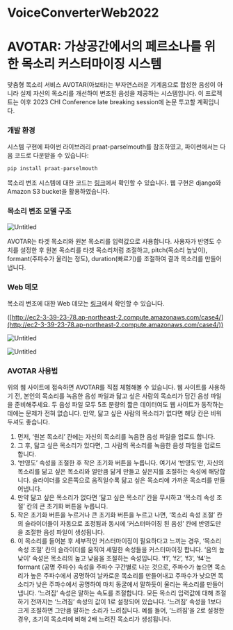 # VoiceConverterWeb2022
# AVOTAR: 가상공간에서의 페르소나를 위한 목소리 커스터마이징 시스템

맞춤형 목소리 서비스 AVOTAR(아보타)는 부자연스러운 기계음으로 합성한 음성이 아니라 실제 자신의 목소리를 개선하여 변조된 음성을 제공하는 시스템입니다. 이 프로젝트는 이후 2023 CHI Conference late breaking session에 논문 투고할 계획입니다.

### **개발 환경**

시스템 구현에 파이썬 라이브러리 praat-parselmouth를 참조하였고, 파이썬에서는 다음 코드로 다운받을 수 있습니다:

```python
pip install praat-parselmouth
```

목소리 변조 시스템에 대한 코드는 [링크](https://github.com/hyeonJeongByeon/VoiceConverterWeb2022)에서 확인할 수 있습니다. 웹 구현은 django와 Amazon S3 bucket을 활용하였습니다.

### **********************************목소리 변조 모델 구조**********************************

![Untitled](AVOTAR%20%E1%84%80%E1%85%A1%E1%84%89%E1%85%A1%E1%86%BC%E1%84%80%E1%85%A9%E1%86%BC%E1%84%80%E1%85%A1%E1%86%AB%E1%84%8B%E1%85%A6%E1%84%89%E1%85%A5%E1%84%8B%E1%85%B4%20%E1%84%91%E1%85%A6%E1%84%85%E1%85%B3%E1%84%89%E1%85%A9%E1%84%82%E1%85%A1%E1%84%85%E1%85%B3%E1%86%AF%20%E1%84%8B%E1%85%B1%E1%84%92%E1%85%A1%E1%86%AB%20%E1%84%86%E1%85%A9%E1%86%A8%E1%84%89%E1%85%A9%E1%84%85%E1%85%B5%20e5525cd5882545978101010dd62d3813/Untitled.png)

AVOTAR는 타겟 목소리와 원본 목소리를 입력값으로 사용합니다. 사용자가 반영도 수치를 설정한 후 원본 목소리를 타겟 목소리처럼 조절하고, pitch(목소리 높낮이), formant(주파수가 울리는 정도), duration(빠르기)를 조절하여 결과 목소리를 만들어냅니다.

### **********************************Web 데모**********************************

목소리 변조에 대한 Web 데모는 [링크](http://ec2-3-39-23-78.ap-northeast-2.compute.amazonaws.com/case4/)에서 확인할 수 있습니다.

([http://ec2-3-39-23-78.ap-northeast-2.compute.amazonaws.com/case4/](http://ec2-3-39-23-78.ap-northeast-2.compute.amazonaws.com/case4/))

![Untitled](AVOTAR%20%E1%84%80%E1%85%A1%E1%84%89%E1%85%A1%E1%86%BC%E1%84%80%E1%85%A9%E1%86%BC%E1%84%80%E1%85%A1%E1%86%AB%E1%84%8B%E1%85%A6%E1%84%89%E1%85%A5%E1%84%8B%E1%85%B4%20%E1%84%91%E1%85%A6%E1%84%85%E1%85%B3%E1%84%89%E1%85%A9%E1%84%82%E1%85%A1%E1%84%85%E1%85%B3%E1%86%AF%20%E1%84%8B%E1%85%B1%E1%84%92%E1%85%A1%E1%86%AB%20%E1%84%86%E1%85%A9%E1%86%A8%E1%84%89%E1%85%A9%E1%84%85%E1%85%B5%20e5525cd5882545978101010dd62d3813/Untitled%201.png)

![Untitled](AVOTAR%20%E1%84%80%E1%85%A1%E1%84%89%E1%85%A1%E1%86%BC%E1%84%80%E1%85%A9%E1%86%BC%E1%84%80%E1%85%A1%E1%86%AB%E1%84%8B%E1%85%A6%E1%84%89%E1%85%A5%E1%84%8B%E1%85%B4%20%E1%84%91%E1%85%A6%E1%84%85%E1%85%B3%E1%84%89%E1%85%A9%E1%84%82%E1%85%A1%E1%84%85%E1%85%B3%E1%86%AF%20%E1%84%8B%E1%85%B1%E1%84%92%E1%85%A1%E1%86%AB%20%E1%84%86%E1%85%A9%E1%86%A8%E1%84%89%E1%85%A9%E1%84%85%E1%85%B5%20e5525cd5882545978101010dd62d3813/Untitled%202.png)

### **AVOTAR 사용법**

위의 웹 사이트에 접속하면 AVOTAR를 직접 체험해볼 수 있습니다. 웹 사이트를 사용하기 전, 본인의 목소리를 녹음한 음성 파일과 닮고 싶은 사람의 목소리가 담긴 음성 파일을 준비해주세요. 두 음성 파일 모두 5초 분량의 짧은 데이터여도 웹 사이트가 동작하는 데에는 문제가 전혀 없습니다. 만약, 닮고 싶은 사람의 목소리가 없다면 해당 칸은 비워두셔도 좋습니다.

1. 먼저, ‘원본 목소리’ 칸에는 자신의 목소리를 녹음한 음성 파일을 업로드 합니다.
2. 그 후, 닮고 싶은 목소리가 있다면, 그 사람의 목소리를 녹음한 음성 파일을 업로드 합니다.
3. ‘반영도’ 속성을 조절한 후 작은 초기화 버튼을 누릅니다. 여기서 ‘반영도’란, 자신의 목소리를 닮고 싶은 목소리와 얼만큼 닮게 만들고 싶은지를 조절하는 속성에 해당합니다. 슬라이더를 오른쪽으로 움직일수록 닮고 싶은 목소리에 가까운 목소리를 만들어냅니다.
4. 만약 닮고 싶은 목소리가 없다면 ‘닮고 싶은 목소리’ 칸을 무시하고 ‘목소리 속성 조절’ 칸의 큰 초기화 버튼을 누릅니다.
5. 작은 초기화 버튼을 누르거나 큰 초기화 버튼을 누르고 나면, ‘목소리 속성 조절’ 칸의 슬라이더들이 자동으로 조정됨과 동시에 ‘커스터마이징 된 음성’ 칸에 반영도만을 조절한 음성 파일이 생성됩니다.
6. 이 목소리를 들어본 후 세부적인 커스터마이징이 필요하다고 느끼는 경우, ‘목소리 속성 조절’ 칸의 슬라이더를 움직여 세밀한 속성들을 커스터마이징 합니다. ‘음의 높낮이’ 속성은 목소리의 높고 낮음을 조절하는 속성입니다. ‘f1’, ‘f2’, ‘f3’, ‘f4’는 formant (공명 주파수) 속성을 주파수 구간별로 나눈 것으로, 주파수가 높으면 목소리가 높은 주파수에서 공명하여 날카로운 목소리를 만들어내고 주파수가 낮으면 목소리가 낮은 주파수에서 공명하여 마치 동굴에서 말하듯이 울리는 목소리를 만들어냅니다. ‘느려짐’ 속성은 말하는 속도를 조절합니다. 모든 목소리 입력값에 대해 조절하기 전까지는 ‘느려짐’ 속성의 값이 1로 설정되어 있습니다. ‘느려짐’ 속성을 1보다 크게 조절하면 그만큼 말하는 소리가 느려집니다. 예를 들어, ‘느려짐’을 2로 설정한 경우, 초기의 목소리에 비해 2배 느려진 목소리가 생성됩니다.
